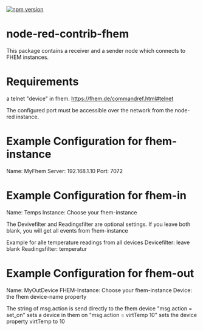 [![npm version](https://img.shields.io/npm/v/node-red-contrib-fhem.svg?style=flat-square)](https://www.npmjs.org/package/node-red-contrib-fhem)

# node-red-contrib-fhem

This package contains a receiver and a sender node which connects to FHEM instances.

# Requirements
a telnet "device" in fhem.
https://fhem.de/commandref.html#telnet

The configured port must be accessible over the network from the node-red instance.

# Example Configuration for fhem-instance
Name: MyFhem
Server: 192.168.1.10
Port: 7072

# Example Configuration for fhem-in
Name: Temps
Instance: Choose your fhem-instance

The Devivefilter and Readingsfilter are optional settings. If you leave both blank, you will get all events from fhem-instance

Example for alle temperature readings from all devices
Devicefilter: leave blank
Readingsfilter: temperatur

# Example Configuration for fhem-out
Name: MyOutDevice
FHEM-Instance: Choose your fhem-instance
Device: the fhem device-name property

The string of msg.action is send directly to the fhem device
"msg.action = set_on" sets a device in them on
"msg.action = virtTemp 10" sets the device property virtTemp to 10
